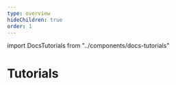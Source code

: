 ```yaml
---
type: overview
hideChildren: true
order: 1
---
```


import DocsTutorials from "../components/docs-tutorials"

# Tutorials

<DocsTutorials/>